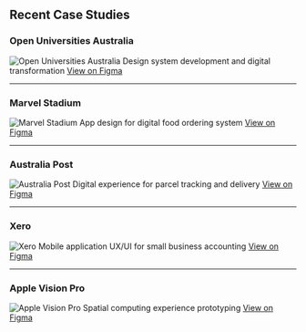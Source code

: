 ## Recent Case Studies

### Open Universities Australia

![Open Universities Australia](/case-studies/ou-tile.png)
Design system development and digital transformation
[View on Figma](https://www.figma.com/)

---

### Marvel Stadium

![Marvel Stadium](/case-studies/marvelstadium.png)
App design for digital food ordering system
[View on Figma](https://www.figma.com/)

---

### Australia Post

![Australia Post](/case-studies/auspost.png)
Digital experience for parcel tracking and delivery
[View on Figma](https://www.figma.com/)

---

### Xero

![Xero](/case-studies/xero.png)
Mobile application UX/UI for small business accounting
[View on Figma](https://www.figma.com/)

---

### Apple Vision Pro

![Apple Vision Pro](/case-studies/vision-pro.png)
Spatial computing experience prototyping
[View on Figma](https://www.figma.com/)
